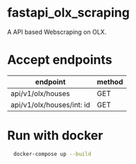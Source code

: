 # fastapi_olx_scraping

A API based Webscraping on OLX.

# Accept endpoints
|endpoint| method|
|--------|-------|
|api/v1/olx/houses|GET|
|api/v1/olx/houses/int: id|GET|

 # Run with docker
```sh
  docker-compose up --build
 ```
